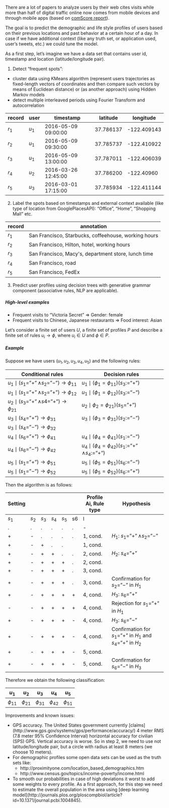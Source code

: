 There are a lot of papers to analyze users by their web cites visits while more than half
of digital traffic online now comes from mobile devices and through mobile apps (based
on [comScore report](http://www.comscore.com/Insights/Blog/Major-Mobile-Milestones-in-May-Apps-Now-Drive-Half-of-All-Time-Spent-on-Digital)).

The goal is to predict the demographic and life style profiles of users based on their
previous locations and past behavior at a certain hour of a day.
In case if we have additional context (like any truth set, or application used, user’s
tweets, etc.) we could tune the model.

As a first step, let’s imagine we have a data set that contains user id, timestamp and
location (latitude/longitude pair).

1) Detect “frequent spots”:
<ul>
<li>cluster data using KMeans algorithm (represent users trajectories as fixed-length
vectors of coordinates and then compare such vectors by means of Euclidean
distance) or (as another approach) using Hidden Markov models</li>
<li>detect multiple interleaved periods using Fourier Transform and autocorrelation</li>
</ul>

| record    | user    | timestamp           | latitude  | longitude   |
|-----------|---------|---------------------|-----------|-------------|
| $r_1$     | $u_1$   | 2016-05-09 09:00:00 | 37.786137 | -122.409143 |
| $r_2$     | $u_1$   | 2016-05-09 09:30:00 | 37.785737 | -122.410922 |
| $r_3$     | $u_1$   | 2016-05-09 13:00:00 | 37.787011 | -122.406039 |
| $r_4$     | $u_2$   | 2016-03-26 12:45:00 | 37.786200 | -122.40960  |
| $r_5$     | $u_3$   | 2016-03-01 17:15:00 | 37.785934 | -122.411144 |

2) Label the spots based on timestamps and external context available (like type of location from GooglePlacesAPI): “Office”, “Home”, “Shopping Mall” etc.

| record    | annotation                                           |
|-----------|------------------------------------------------------|
| $r_1$     | San Francisco, Starbucks, coffeehouse, working hours |
| $r_2$     | San Francisco, Hilton, hotel, working hours          |
| $r_3$     | San Francisco, Macy's, department store, lunch time  |
| $r_4$     | San Francisco, road                                  |
| $r_5$     | San Francisco, FedEx                                 |

3) Predict user profiles using decision trees with generative grammar component (associative rules, NLP are applicable).

##### High-level examples
<ul>
<li>Frequent visits to “Victoria Secret” => Gender: female</li>
<li>Frequent visits to Chinese, Japanese restaurants => Food interest: Asian</li>
</ul>

Let’s consider a finite set of users $U$, a finite set of profiles $P$ and describe a finite set of rules $u_i \rightarrow \phi$, where $u_i \in U$ and $\phi \in P$.

##### Example
Suppose we have users $(u_1, u_2, u_3, u_4, u_5)$ and the following rules:

| Conditional rules                                    | Decision rules                                            |
|------------------------------------------------------|-----------------------------------------------------------|
| $u_1 \mid (s_1=”+” \wedge s_2=”-”) \rightarrow \phi_{11}$ | $u_1 \mid (\phi_1 = \phi_{11}) (s_3 := “+”)$         |
| $u_1 \mid  (s_1=”+” \wedge s_2=”+”) \rightarrow \phi_{12}$ | $u_1 \mid (\phi_1 = \phi_{12}) (s_3:= “-“)$         |
| $u_2 \mid (s_3=”+” \wedge s4=”+”) \rightarrow \phi_{21}$  | $u_2 \mid \phi_2 = \phi_{21}) (s_5=”+”)$             |
| $u_3 \mid (s_4=”+”) \rightarrow \phi_{31}$              | $u_3 \mid (\phi_3 = \phi_{31}) (s_2:= “-“)$            |
| $u_3 \mid (s_4=”-”) \rightarrow \phi_{32}$              |                                                        |
| $u_4 \mid (s_6=”+”) \rightarrow \phi_{41}$              | $u_4 \mid (\phi_4 = \phi_{41}) (s_1:= “-“)$            |
| $u_4 \mid (s_6=”-”) \rightarrow \phi_{42}$        | $u_4 \mid (\phi_4 = \phi_{42}) (s_1:= “+“ \wedge s_4:= “+“)$ |
| $u_5 \mid (s_1=”+”) \rightarrow \phi_{51}$              | $u_5 \mid (\phi_5 = \phi_{51}) (s_6:= “-“)$            |
| $u_5 \mid (s_1=”-”) \rightarrow \phi_{52}$              | $u_5 \mid (\phi_5 = \phi_{52}) (s_6:= “+“)$            |

Then the algorithm is as follows:

| Setting |     |     |     |     |    | Profile Ai, Rule type | Hypothesis                                     |
|---------|-----|-----|-----|-----|----|-----------------------|------------------------------------------------|
| $s_1$   |$s_2$|$s_3$|$s_4$|$s_5$| s6 | I                     |                                                |
| .       | .   | .   | .   | .   | .  | -                     |                                                |
| +       | -   | .   | .   | .   | .  | 1, cond.              | $H_1$: $s_1=”+” \wedge s_2=”-”$                |
| +       | -   | +   | .   | .   |    | 1, cond.              |                                                |
| +       | -   | +   | +   | .   | .  | 2, cond.              | $H_2$: $s_4=”+”$                               |
| +       | -   | +   | +   | +   | .  | 2, cond.              |                                                |
| +       | -   | +   | +   | +   | .  | 3, cond.              |                                                |
| +       | -   | +   | +   | +   | .  | 3, cond.              | Confirmation for $s_2=”-”$ in $H_1$            |
| +       | -   | +   | +   | +   | +  | 4, cond.              | $H_3$: $s_6=”+”$                               |
| -       | -   | +   | +   | +   | +  | 4, cond.              | Rejection for $s_1=”+”$ in $H_1$               |
| +       | -   | +   | +   | +   | -  | 4, cond.              | $H_3$: $s_6=”-”$                               |
| +       | -   | +   | +   | +   | -  | 4, cond.              | Confirmation for $s_1=”+”$ in $H_1$ and $s_4=”+”$ in $H_2$ |
| +       | -   | +   | +   | +   | -  | 5, cond.              |                                                |
| +       | -   | +   | +   | +   | -  | 5, cond.              | Confirmation for $s_6=”-”$ in $H_3$            |

Therefore we obtain the following classification:

| $u_1$       | $u_2$       | $u_3$       | $u_4$       | $u_5$       |
|-------------|-------------|-------------|-------------|-------------|
| $\phi_{11}$ | $\phi_{21}$ | $\phi_{31}$ | $\phi_{42}$ | $\phi_{51}$ |

Improvements and known issues:
<ul>
<li>GPS accuracy. The United States government currently [claims](http://www.gps.gov/systems/gps/performance/accuracy/) 4 meter RMS (7.8
meter 95% Confidence Interval) horizontal accuracy for civilian (SPS) GPS.
Vertical accuracy is worse. So in step 2, we need to use not latitude/longitude
pair, but a circle with radius at least 8 meters (we choose 10 meters).</li>
<li>For demographic profiles some open data sets can be used as the truth sets like:
<ul>
<li>http://proximityone.com/location_based_demographics.htm</li>
<li>http://www.census.gov/topics/income-poverty/income.html</li>
</ul>
</li>
<li>To smooth our probabilities in case of high deviations it worst to add some
weights to every profile. As a first approach, for this step we need to estimate the
overall population in the area using [deep learning model](http://journals.plos.org/ploscompbiol/article?id=10.1371/journal.pcbi.1004845).</li>
</ul>
